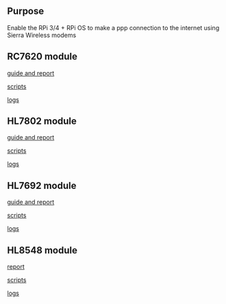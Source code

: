## Purpose
Enable the RPi 3/4 + RPi OS to make a ppp connection to the internet using Sierra Wireless modems

## RC7620 module  
[guide and report](./RC76xx_ppp_RPi_testing.md)  

[scripts](./RC_chatScripts)  

[logs](./RC7620_pppRecords)  


## HL7802 module  
[guide and report](./HL7802_ppp_RPi_testing.md)  

[scripts](./HL78xx_chatScripts)  

[logs](./HL7802_pppRecords)  

## HL7692 module  
[guide and report](./HL76xx_ppp_Rpi_testing.md)  

[scripts](./HL_chatScripts)  

[logs]()  

## HL8548 module
[report](./HL8548_ppp_RPi_testing.md)

[scripts](./RC_chatScripts)

[logs](./HL8548_pppRecords) 
